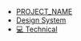 - [PROJECT_NAME](/)
- [Design System](design-system/about "The Project Design System")
- [:computer: Technical](technical.md "The Project Page Title")
